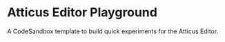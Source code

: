 # Atticus Editor Playground

A CodeSandbox template to build quick experiments for the Atticus Editor.
